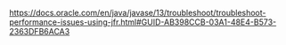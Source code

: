 https://docs.oracle.com/en/java/javase/13/troubleshoot/troubleshoot-performance-issues-using-jfr.html#GUID-AB398CCB-03A1-48E4-B573-2363DFB6ACA3

